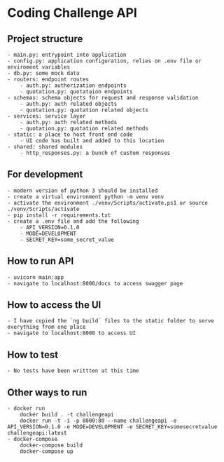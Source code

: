 # Coding Challenge API

## Project structure
    - main.py: entrypoint into application
    - config.py: application configuration, relies on .env file or enviroment variables
    - db.py: some mock data
    - routers: endpoint routes
        - auth.py: authorization endpoints
        - quotation.py: quotataion endpoints
    - schemas: schema objects for request and response validation
        - auth.py: auth related objects
        - quotation.py: quotation related objects
    - services: service layer
        - auth.py: auth related methods
        - quotation.py: quotation related methods
    - static: a place to host front end code
        - UI code has built and added to this location
    - shared: shared modules
        - http_responses.py: a bunch of custom responses
## For development
    - modern version of python 3 should be installed
    - create a virtual environment python -m venv venv
    - activate the environment ./venv/Scripts/activate.ps1 or source ./venv/Scripts/activate
    - pip install -r requirements.txt
    - create a .env file and add the following
        - API_VERSION=0.1.0
        - MODE=DEVELOPMENT
        - SECRET_KEY=some_secret_value
## How to run API
    - uvicorn main:app
    - navigate to localhost:8000/docs to access swagger page
## How to access the UI
    - I have copied the `ng build` files to the static folder to serve everything from one place    
    - navigate to localhost:8000 to access UI
## How to test
    - No tests have been writtten at this time 
## Other ways to run
    - docker run
        docker build . -t challengeapi
        docker run -t -i -p 8000:80 --name challengeapi -e API_VERSION=0.1.0 -e MODE=DEVELOPMENT -e SECRET_KEY=somesecretvalue challengeapi:latest
    - docker-compose
        docker-compose build
        docker-compose up
